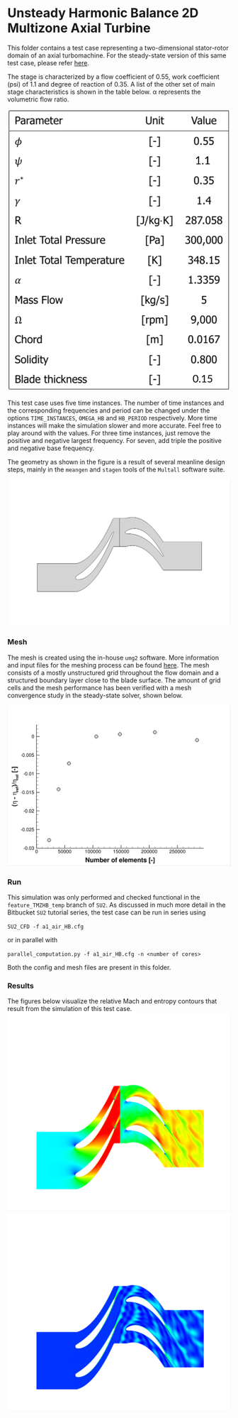 # Unsteady Harmonic Balance 2D Multizone Axial Turbine
This folder contains a test case representing a two-dimensional stator-rotor domain of an axial turbomachine. 
For the steady-state version of this same test case, please refer [here](../ST_MP).
 
The stage is characterized by a flow coefficient of 0.55, work coefficient (psi) of 1.1 and degree of reaction of 0.35. A list of the other set of main stage characteristics is shown in the table below. α represents the volumetric flow ratio.

![C1_Input](./figures/inputs.png) 

This test case uses five time instances. The number of time instances and the corresponding frequencies and period can be changed under the options `TIME_INSTANCES`, `OMEGA_HB` and `HB_PERIOD` respectively. More time instances will make the simulation slower and more accurate. Feel free to play around with the values. For three time instances, just remove the positive and negative largest frequency. For seven, add triple the positive and negative base frequency.

The geometry as shown in the figure is a result of several meanline design steps, mainly in the `meangen` and `stagen` tools of the `Multall` software suite.

![A1_Geom](./figures/boundaries.png) 

### Mesh
The mesh is created using the in-house `umg2` software. More information and input files for the meshing process can be found [here](.../meshing). The mesh consists of a mostly unstructured grid throughout the flow domain and a structured boundary layer close to the blade surface. The amount of grid cells and the mesh performance has been verified with a mesh convergence study in the steady-state solver, shown below.

![A1_Mesh](./figures/MeshConv.png) 

### Run
This simulation was only performed and checked functional in the `feature_TMZHB_temp` branch of `SU2`.
As discussed in much more detail in the Bitbucket `SU2` tutorial series, the test case can be run in series using

``SU2_CFD -f a1_air_HB.cfg``

or in parallel with

``parallel_computation.py -f a1_air_HB.cfg -n <number of cores>``

Both the config and mesh files are present in this folder.

### Results
The figures below visualize the relative Mach and entropy contours that result from the simulation of this test case.
![A1_Res](./figures/ora1hbmrel.png)
![A1_Res](./figures/ora1hbentr.png)




